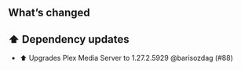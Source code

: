 ## What’s changed

## ⬆️ Dependency updates

- ⬆️ Upgrades Plex Media Server to 1.27.2.5929 @barisozdag (#88)
